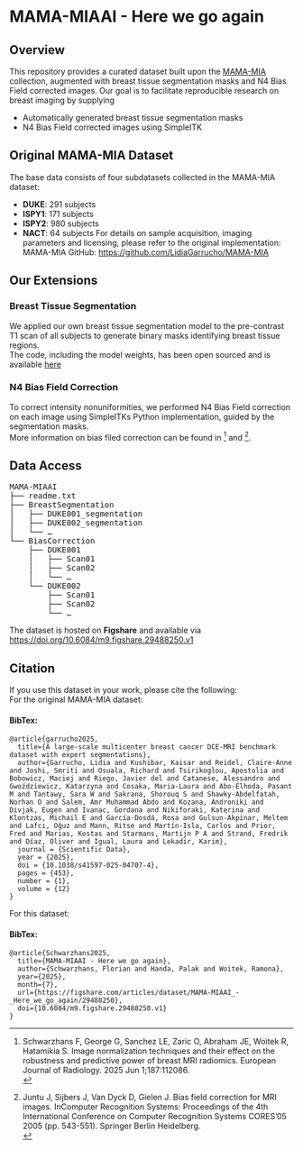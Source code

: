# MAMA-MIAAI - Here we go again

## Overview
This repository provides a curated dataset built upon the [MAMA-MIA](https://github.com/LidiaGarrucho/MAMA-MIA) collection, augmented with breast tissue segmentation masks and N4 Bias Field corrected images. Our goal is to facilitate reproducible research on breast imaging by supplying
- Automatically generated breast tissue segmentation masks
- N4 Bias Field corrected images using SimpleITK

## Original MAMA-MIA Dataset
The base data consists of four subdatasets collected in the MAMA-MIA dataset:
- **DUKE**: 291 subjects
- **ISPY1**: 171 subjects
- **ISPY2**: 980 subjects
- **NACT**: 64 subjects
For details on sample acquisition, imaging parameters and licensing, please refer to the original implementation:<br>
MAMA-MIA GitHub: https://github.com/LidiaGarrucho/MAMA-MIA

## Our Extensions
### Breast Tissue Segmentation
We applied our own breast tissue segmentation model to the pre-contrast T1 scan of all subjects to generate binary masks identifying breast tissue regions.<br>
The code, including the model weights, has been open sourced and is available [here](https://github.com/FloXyPython/MRI_BreastSeg)

### N4 Bias Field Correction
To correct intensity nonuniformities, we performed N4 Bias Field correction on each image using SimpleITKs Python implementation, guided by the segmentation masks.<br>
More information on bias filed correction can be found in [^1] and [^2].

[^1]: Schwarzhans F, George G, Sanchez LE, Zaric O, Abraham JE, Woitek R, Hatamikia S. Image normalization techniques and their effect on the robustness and predictive power of breast MRI radiomics. European Journal of Radiology. 2025 Jun 1;187:112086.<br>
[^2]: Juntu J, Sijbers J, Van Dyck D, Gielen J. Bias field correction for MRI images. InComputer Recognition Systems: Proceedings of the 4th International Conference on Computer Recognition Systems CORES’05 2005 (pp. 543-551). Springer Berlin Heidelberg.<br>

## Data Access
<pre>
MAMA-MIAAI
├── readme.txt
├── BreastSegmentation
│   ├── DUKE001_segmentation
│   ├── DUKE002_segmentation
│   └── …
└── BiasCorrection
    ├── DUKE001
    │   ├── Scan01
    │   ├── Scan02
    │   └── …
    └── DUKE002
        ├── Scan01
        ├── Scan02
        └── …
</pre>

The dataset is hosted on **Figshare** and available via https://doi.org/10.6084/m9.figshare.29488250.v1

## Citation
If you use this dataset in your work, please cite the following:<br>
For the original MAMA-MIA dataset:
#### BibTex:
````
@article{garrucho2025,
  title={A large-scale multicenter breast cancer DCE-MRI benchmark dataset with expert segmentations},
  author={Garrucho, Lidia and Kushibar, Kaisar and Reidel, Claire-Anne and Joshi, Smriti and Osuala, Richard and Tsirikoglou, Apostolia and Bobowicz, Maciej and Riego, Javier del and Catanese, Alessandro and Gwoździewicz, Katarzyna and Cosaka, Maria-Laura and Abo-Elhoda, Pasant M and Tantawy, Sara W and Sakrana, Shorouq S and Shawky-Abdelfatah, Norhan O and Salem, Amr Muhammad Abdo and Kozana, Androniki and Divjak, Eugen and Ivanac, Gordana and Nikiforaki, Katerina and Klontzas, Michail E and García-Dosdá, Rosa and Gulsun-Akpinar, Meltem and Lafcı, Oğuz and Mann, Ritse and Martín-Isla, Carlos and Prior, Fred and Marias, Kostas and Starmans, Martijn P A and Strand, Fredrik and Díaz, Oliver and Igual, Laura and Lekadir, Karim},
  journal = {Scientific Data},
  year = {2025},
  doi = {10.1038/s41597-025-04707-4},
  pages = {453},
  number = {1},
  volume = {12}
}
````
For this dataset:
#### BibTex:
````
@article{Schwarzhans2025,
  title={MAMA-MIAAI - Here we go again},
  author={Schwarzhans, Florian and Handa, Palak and Woitek, Ramona},
  year={2025},
  month={7},
  url={https://figshare.com/articles/dataset/MAMA-MIAAI_-_Here_we_go_again/29488250},
  doi={10.6084/m9.figshare.29488250.v1}
}
````
